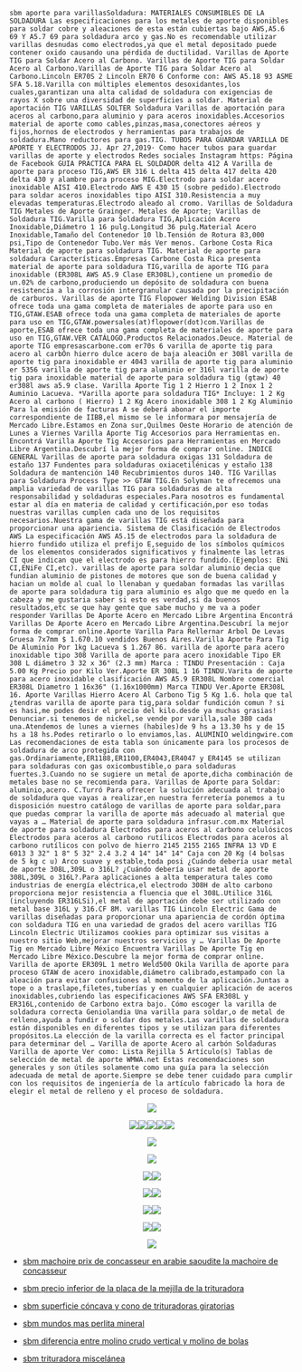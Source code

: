 
```
sbm aporte para varillasSoldadura: MATERIALES CONSUMIBLES DE LA SOLDADURA Las especificaciones para los metales de aporte disponibles para soldar cobre y aleaciones de esta están cubiertas bajo AWS,A5.6 69 Y A5.7 69 para soldadura arco y gas.No es recomendable utilizar varillas desnudas como electrodos,ya que el metal depositado puede contener oxido causando una pérdida de ductilidad. Varillas de Aporte TIG para Soldar Acero al Carbono. Varillas de Aporte TIG para Soldar Acero al Carbono.Varillas de Aporte TIG para Soldar Acero al Carbono.Lincoln ER70S 2 Lincoln ER70 6 Conforme con: AWS A5.18 93 ASME SFA 5.18.Varilla con múltiples elementos desoxidantes,los cuales,garantizan una alta calidad de soldadura con exigencias de rayos X sobre una diversidad de superficies a soldar. Material de aportación TIG VARILLAS SOLTER Soldadura Varillas de aportación para aceros al carbono,para aluminio y para aceros inoxidables.Accesorios material de aporte como cables,pinzas,masa,conectores aéreos y fijos,hornos de electrodos y herramientas para trabajos de soldadura.Mano reductores para gas.TIG. TUBOS PARA GUARDAR VARILLA DE APORTE Y ELECTRODOS JJ. Apr 27,2019· Como hacer tubos para guardar varillas de aporte y electrodos Redes sociales Instagram https: Página de Facebook GUIA PRACTICA PARA EL SOLDADOR delta 412 A Varilla de aporte para proceso TIG,AWS ER 316 L delta 415 delta 417 delta 420 delta 430 y alambre para proceso MIG.Electrodo para soldar acero inoxidable AISI 410.Electrodo AWS E 430 15 (sobre pedido).Electrodo para soldar aceros inoxidables tipo AISI 310.Resistencia a muy elevadas temperaturas.Electrodo aleado al cromo. Varillas de Soldadura TIG Metales de Aporte Grainger. Metales de Aporte; Varillas de Soldadura TIG.Varilla para Soldadura TIG,Aplicación Acero Inoxidable,Diámetro 1 16 pulg.Longitud 36 pulg.Material Acero Inoxidable,Tamaño del Contenedor 10 lb.Tensión de Rotura 83,000 psi,Tipo de Contenedor Tubo.Ver más Ver menos. Carbone Costa Rica Material de aporte para soldadura TIG. Material de aporte para soldadura Características.Empresas Carbone Costa Rica presenta material de aporte para soldadura TIG,varilla de aporte TIG para inoxidable (ER308L AWS A5.9 Clase ER308L),contiene un promedio de un.02% de carbono,produciendo un depósito de soldadura con buena resistencia a la corrosión intergranular causada por la precipitación de carburos. Varillas de aporte TIG Flopower Welding Division ESAB ofrece toda una gama completa de materiales de aporte para uso en TIG,GTAW.ESAB ofrece toda una gama completa de materiales de aporte para uso en TIG,GTAW.powersales(at)flopower(dot)com.Varillas de aporte,ESAB ofrece toda una gama completa de materiales de aporte para uso en TIG,GTAW.VER CATÁLOGO.Productos Relacionados.Deuce. Material de aporte TIG empresascarbone.com er70s 6 varilla de aporte tig para acero al carbÓn hierro dulce acero de baja aleaciÓn er 308l varilla de aporte tig para inoxidable er 4043 varilla de aporte tig para aluminio er 5356 varilla de aporte tig para aluminio er 316l varilla de aporte tig para inoxidable material de aporte para soldadura tig (gtaw) 40 er308l aws a5.9 clase. Varilla Aporte Tig 1 2 Hierro 1 2 Inox 1 2 Auminio Lacueva. *Varilla aporte para soldadura TIG* Incluye: 1 2 Kg Acero al carbono ( Hierro) 1 2 Kg Acero inoxidable 308 1 2 Kg Aluminio Para la emisión de facturas A se deberá abonar el importe correspondiente de IIBB,el mismo se le informara por mensajería de Mercado Libre.Estamos en Zona sur,Quilmes Oeste Horario de atención de Lunes a Viernes Varilla Aporte Tig Accesorios para Herramientas en. Encontrá Varilla Aporte Tig Accesorios para Herramientas en Mercado Libre Argentina.Descubrí la mejor forma de comprar online. ÍNDICE GENERAL Varillas de aporte para soldadura oxigas 131 Soldadura de estaño 137 Fundentes para soldaduras oxiacetilénicas y estaño 138 Soldadura de mantención 140 Recubrimientos duros 140. TIG Varillas para Soldadura Process Type >> GTAW TIG.En Solyman te ofrecemos una amplia variedad de varillas TIG para soldaduras de alta responsabilidad y soldaduras especiales.Para nosotros es fundamental estar al día en materia de calidad y certificación,por eso todas nuestras varillas cumplen cada uno de los requisitos necesarios.Nuestra gama de varillas TIG está diseñada para proporcionar una apariencia. Sistema de Clasificación de Electrodos AWS La especificación AWS A5.15 de electrodos para la soldadura de hierro fundido utiliza el prefijo E,seguido de los símbolos químicos de los elementos considerados significativos y finalmente las letras CI que indican que el electrodo es para hierro fundido.(Ejemplos: ENi CI,ENiFe CI,etc). varillas de aporte para soldar aluminio decia que fundian aluminio de pistones de motores que son de buena calidad y hacian un molde al cual lo llenaban y quedaban formadas las varillas de aporte para soldadura tig para aluminio es algo que me quedo en la cabeza y me gustaria saber si esto es verdad,si da buenos resultados,etc se que hay gente que sabe mucho y me va a poder responder Varillas De Aporte Acero en Mercado Libre Argentina Encontrá Varillas De Aporte Acero en Mercado Libre Argentina.Descubrí la mejor forma de comprar online.Aporte Varilla Para Rellernar Arbol De Levas Gruesa 7x7mm $ 1.670.10 vendidos Buenos Aires.Varilla Aporte Para Tig De Aluminio Por 1kg Lacueva $ 1.267 86. varilla de aporte para acero inoxidable tipo 308 Varilla de aporte para acero inoxidable Tipo ER 308 L diámetro 3 32 x 36" (2.3 mm) Marca : TINDU Presentación : Caja 5.00 Kg Precio por Kilo Ver.Aporte ER 308L 1 16 TINDU.Varita de aporte para acero inoxidable clasificación AWS A5.9 ER308L Nombre comercial ER308L Diametro 1 16x36" (1.16x1000mm) Marca TINDU Ver.Aporte ER308L 16. Aporte Varillas Hierro Acero Al Carbono Tig 5 Kg 1.6. hola que tal ¿tendras varilla de aporte para tig,para soldar fundición comun ? si es hasi,me podes desir el precio del kilo.desde ya muchas grasias! Denunciar.si tenemos de nickel,se vende por varilla,sale 380 cada una.Atendemos de lunes a viernes (habiles)de 9 hs a 13.30 hs y de 15 hs a 18 hs.Podes retirarlo o lo enviamos,las. ALUMINIO weldingwire.com Las recomendaciones de esta tabla son únicamente para los procesos de soldadura de arco protegida con gas.Ordinariamente,ER1188,ER1100,ER4043,ER4047 y ER4145 se utilizan para soldaduras con gas oxicombustible,o para soldaduras fuertes.3.Cuando no se sugiere un metal de aporte,dicha combinación de metales base no se recomienda para. Varillas de Aporte para Soldar: aluminio,acero. C.Turró Para ofrecer la solución adecuada al trabajo de soldadura que vayas a realizar,en nuestra ferretería ponemos a tu disposición nuestro catálogo de varillas de aporte para soldar,para que puedas comprar la varilla de aporte más adecuado al material que vayas a … Material de aporte para soldadura infrasur.com.mx Material de aporte para soldadura Electrodos para aceros al carbono celulósicos Electrodos para aceros al carbono rutílicos Electrodos para aceros al carbono rutílicos con polvo de hierro 2145 2155 2165 INFRA 13 VD E 6013 3 32" 1 8" 5 32" 2.4 3.2 4 14" 14" 14" Caja con 20 Kg (4 bolsas de 5 kg c u) Arco suave y estable,toda posi ¿Cuándo debería usar metal de aporte 308L,309L o 316L? ¿Cuándo debería usar metal de aporte 308L,309L o 316L?.Para aplicaciones a alta temperatura tales como industrias de energía eléctrica,el electrodo 308H de alto carbono proporciona mejor resistencia a fluencia que el 308L.Utilice 316L (incluyendo ER316LSi),el metal de aportación debe ser utilizado con metal base 316L y 316.CF 8M. varillas TIG Lincoln Electric Gama de varillas diseñadas para proporcionar una apariencia de cordón óptima con soldadura TIG en una variedad de grados del acero varillas TIG Lincoln Electric Utilizamos cookies para optimizar sus visitas a nuestro sitio Web,mejorar nuestros servicios y … Varillas De Aporte Tig en Mercado Libre México Encuentra Varillas De Aporte Tig en Mercado Libre México.Descubre la mejor forma de comprar online. Varilla de aporte ER309L 1 metro Weld500 Okila Varilla de aporte para proceso GTAW de acero inoxidable,diámetro calibrado,estampado con la aleación para evitar confusiones al momento de la aplicación.Juntas a tope o a traslape,filetes,tuberías y en cualquier aplicación de aceros inoxidables,cubriendo las especificaciones AWS SFA ER308L y ER316L,contenido de Carbono extra bajo. Cómo escoger la varilla de soldadura correcta Geniolandia Una varilla para soldar,o de metal de relleno,ayuda a fundir o soldar dos metales.Las varillas de soldadura están disponibles en diferentes tipos y se utilizan para diferentes propósitos.La elección de la varilla correcta es el factor principal para determinar del … Varilla de aporte Acero al carbón Soldaduras Varilla de aporte Ver como: Lista Rejilla 5 Artículo(s) Tablas de selección de metal de aporte WMWA.net Estas recomendaciones son generales y son útiles solamente como una guía para la selección adecuada de metal de aporte.Siempre se debe tener cuidado para cumplir con los requisitos de ingeniería de la artículo fabricado la hora de elegir el metal de relleno y el proceso de soldadura. 
```

<div align="center">

<a href="https://es-crusher.shibang-china.com/github&k=sbm+aporte+para+varillas"><img src="https://static.shibang-china.com/es/crusher/logo.jpg"></a>

<a href="https://es-crusher.shibang-china.com/github&k=sbm+aporte+para+varillas"><img src="https://static.shibang-china.com/es/crusher/index.jpg"></a><a href="https://es-crusher.shibang-china.com/material.htmlgithub&k=sbm+aporte+para+varillas"><img src="https://static.shibang-china.com/es/crusher/material.jpg"></a><a href="https://es-crusher.shibang-china.com/application.htmlgithub&k=sbm+aporte+para+varillas"><img src="https://static.shibang-china.com/es/crusher/application.jpg"></a><a href="https://es-crusher.shibang-china.com/aboutus.htmlgithub&k=sbm+aporte+para+varillas"><img src="https://static.shibang-china.com/es/crusher/aboutus.jpg"></a><a href="https://es-crusher.shibang-china.com/contact.htmlgithub&k=sbm+aporte+para+varillas"><img src="https://static.shibang-china.com/es/crusher/contact.jpg"></a>

<a href="https://es-crusher.shibang-china.com/github&k=sbm+aporte+para+varillas"><img src="https://static.shibang-china.com/es/crusher/banner.jpg"></a>

<a href="https://swt.shibang-china.com/github&k=sbm+aporte+para+varillas"><img src="https://static.shibang-china.com/es/crusher/text.jpg"></a>

<a href="https://swt.shibang-china.com/github&k=sbm+aporte+para+varillas"><img src="https://static.shibang-china.com/es/crusher/chat.jpg"></a><a href="https://es-crusher.shibang-china.com/contact.htmlgithub&k=sbm+aporte+para+varillas"><img src="https://static.shibang-china.com/es/crusher/message.jpg"></a>

<a href="https://es-crusher.shibang-china.com/products/pe.htmlgithub&k=sbm+aporte+para+varillas"><img src="https://static.shibang-china.com/es/crusher/pe.jpg"></a><a href="https://es-crusher.shibang-china.com/products/pf.htmlgithub&k=sbm+aporte+para+varillas"><img src="https://static.shibang-china.com/es/crusher/pf.jpg"></a>

<a href="https://es-crusher.shibang-china.com/products/hpt.htmlgithub&k=sbm+aporte+para+varillas"><img src="https://static.shibang-china.com/es/crusher/hpt.jpg"></a><a href="https://es-crusher.shibang-china.com/products/vsi.htmlgithub&k=sbm+aporte+para+varillas"><img src="https://static.shibang-china.com/es/crusher/vsi.jpg"></a>

<a href="https://es-crusher.shibang-china.com/products/klv.htmlgithub&k=sbm+aporte+para+varillas"><img src="https://static.shibang-china.com/es/crusher/klv.jpg"></a><a href="https://es-crusher.shibang-china.com/products/portable.htmlgithub&k=sbm+aporte+para+varillas"><img src="https://static.shibang-china.com/es/crusher/portable.jpg"></a>

<a href="https://swt.shibang-china.com/github&k=sbm+aporte+para+varillas"><img src="https://static.shibang-china.com/es/crusher/case.jpg"></a>

</div>


* [sbm machoire prix de concasseur en arabie saoudite la machoire de concasseur](sbm%20machoire%20prix%20de%20concasseur%20en%20arabie%20saoudite%20la%20machoire%20de%20concasseur.md)

* [sbm precio inferior de la placa de la mejilla de la trituradora](sbm%20precio%20inferior%20de%20la%20placa%20de%20la%20mejilla%20de%20la%20trituradora.md)

* [sbm superficie cóncava y cono de trituradoras giratorias](sbm%20superficie%20c%C3%B3ncava%20y%20cono%20de%20trituradoras%20giratorias.md)

* [sbm mundos mas perlita mineral](sbm%20mundos%20mas%20perlita%20mineral.md)

* [sbm diferencia entre molino crudo vertical y molino de bolas](sbm%20diferencia%20entre%20molino%20crudo%20vertical%20y%20molino%20de%20bolas.md)

* [sbm trituradora miscelánea](sbm%20trituradora%20miscel%C3%A1nea.md)